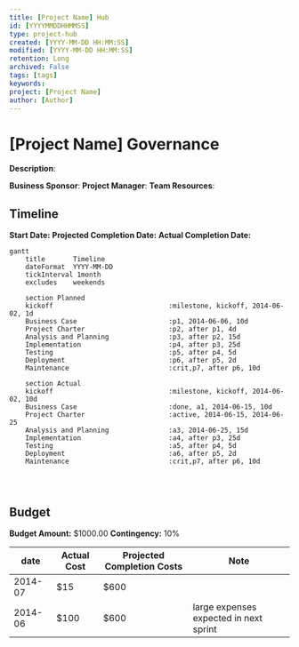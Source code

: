 ```yaml
---
title: [Project Name] Hub
id: [YYYYMMDDHHMMSS] 
type: project-hub
created: [YYYY-MM-DD HH:MM:SS] 
modified: [YYYY-MM-DD HH:MM:SS] 
retention: Long
archived: False
tags: [tags]
keywords: 
project: [Project Name]
author: [Author]
---
```


# [Project Name] Governance

**Description**:

**Business Sponsor**:
**Project Manager**:
**Team Resources**:

## Timeline

**Start Date:**
**Projected Completion Date:**
**Actual Completion Date:**

```mermaid
gantt
    title       Timeline
    dateFormat  YYYY-MM-DD
    tickInterval 1month
    excludes    weekends
    
    section Planned
    kickoff                             :milestone, kickoff, 2014-06-02, 1d
    Business Case                       :p1, 2014-06-06, 10d
    Project Charter                     :p2, after p1, 4d
    Analysis and Planning               :p3, after p2, 15d
    Implementation                      :p4, after p3, 25d
    Testing                             :p5, after p4, 5d
    Deployment                          :p6, after p5, 2d
    Maintenance                         :crit,p7, after p6, 10d

    section Actual
    kickoff                             :milestone, kickoff, 2014-06-02, 10d
    Business Case                       :done, a1, 2014-06-15, 10d
    Project Charter                     :active, 2014-06-15, 2014-06-25
    Analysis and Planning               :a3, 2014-06-25, 15d
    Implementation                      :a4, after p3, 25d
    Testing                             :a5, after p4, 5d
    Deployment                          :a6, after p5, 2d
    Maintenance                         :crit,p7, after p6, 10d

    


```



## Budget

**Budget Amount:** $1000.00
**Contingency:** 10%


|date|Actual Cost|Projected Completion Costs|Note|
|--|--|--|--|
|2014-07|$15|$600||
|2014-06|$100|$600|large expenses expected in next sprint|
